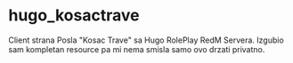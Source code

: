 # hugo_kosactrave
Client strana Posla "Kosac Trave" sa Hugo RolePlay RedM Servera. Izgubio sam kompletan resource pa mi nema smisla samo ovo drzati privatno.
